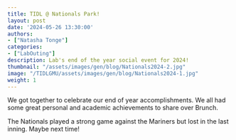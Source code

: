 ```yaml
---
title: TIDL @ Nationals Park!
layout: post
date: '2024-05-26 13:30:00'
authors:
- ["Natasha Tonge"]
categories:
- ["LabOuting"]
description: Lab's end of the year social event for 2024!
thumbnail: "/assets/images/gen/blog/Nationals2024-2.jpg"
image: "/TIDLGMU/assets/images/gen/blog/Nationals2024-1.jpg"
weight: 1
---
```



We got together to celebrate our end of year accomplishments. We all had some great personal and academic achievements to share over Brunch.

The Nationals played a strong game against the Mariners but lost in the last inning. Maybe next time!
